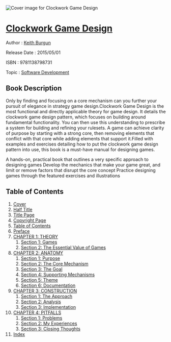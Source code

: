 ![Cover image for Clockwork Game Design](https://imgdetail.ebookreading.net/cover/cover/software_development/EB9781138798731.jpg)

[Clockwork Game Design](https://ebookreading.net/view/book/Clockwork+Game+Design-EB9781138798731_1.html "Clockwork Game Design")
====================================================================================================================

Author : [Keith Burgun](https://ebookreading.net/search/author/Keith+Burgun)

Release Date : 2015/05/01

ISBN : 9781138798731

Topic : [Software Development](https://ebookreading.net/search/category/software-development)

Book Description
-----------------

Only by finding and focusing on a core mechanism can you further your pursuit of elegance in strategy game design.Clockwork Game Design is the most functional and directly applicable theory for game design. It details the clockwork game design pattern, which focuses on building around fundamental functionality. You can then use this understanding to prescribe a system for building and refining your rulesets. A game can achieve clarity of purpose by starting with a strong core, then removing elements that conflict with that core while adding elements that support it.Filled with examples and exercises detailing how to put the clockwork game design pattern into use, this book is a must-have manual for designing games.
 
A hands-on, practical book that outlines a very specific approach to designing games 
Develop the mechanics that make your game great, and limit or remove factors that disrupt the core concept 
Practice designing games through the featured exercises and illustrations 
              
Table of Contents
-----------------

1. [Cover](https://ebookreading.net/view/book/Clockwork+Game+Design-EB9781138798731_0.html)
1. [Half Title](https://ebookreading.net/view/book/Clockwork+Game+Design-EB9781138798731_0.html)
1. [Title Page](https://ebookreading.net/view/book/Clockwork+Game+Design-EB9781138798731_0.html)
1. [Copyright Page](https://ebookreading.net/view/book/Clockwork+Game+Design-EB9781138798731_0.html)
1. [Table of Contents](https://ebookreading.net/view/book/Clockwork+Game+Design-EB9781138798731_0.html)
1. [Preface](https://ebookreading.net/view/book/Clockwork+Game+Design-EB9781138798731_0.html#pre)
1. [CHAPTER 1: THEORY](https://ebookreading.net/view/book/Clockwork+Game+Design-EB9781138798731_0.html#ch1)
    1. [Section 1: Games](https://ebookreading.net/view/book/Clockwork+Game+Design-EB9781138798731_0.html#ch1-1)
    1. [Section 2: The Essential Value of Games](https://ebookreading.net/view/book/Clockwork+Game+Design-EB9781138798731_0.html#ch1-2)
1. [CHAPTER 2: ANATOMY](https://ebookreading.net/view/book/Clockwork+Game+Design-EB9781138798731_0.html#ch2)
    1. [Section 1: Purpose](https://ebookreading.net/view/book/Clockwork+Game+Design-EB9781138798731_0.html#ch2-1)
    1. [Section 2: The Core Mechanism](https://ebookreading.net/view/book/Clockwork+Game+Design-EB9781138798731_0.html#ch2-2)
    1. [Section 3: The Goal](https://ebookreading.net/view/book/Clockwork+Game+Design-EB9781138798731_0.html#ch2-3)
    1. [Section 4: Supporting Mechanisms](https://ebookreading.net/view/book/Clockwork+Game+Design-EB9781138798731_0.html#ch2-4)
    1. [Section 5: Theme](https://ebookreading.net/view/book/Clockwork+Game+Design-EB9781138798731_0.html#ch2-5)
    1. [Section 6: Documentation](https://ebookreading.net/view/book/Clockwork+Game+Design-EB9781138798731_0.html#ch2-6)
1. [CHAPTER 3: CONSTRUCTION](https://ebookreading.net/view/book/Clockwork+Game+Design-EB9781138798731_0.html#ch3)
    1. [Section 1: The Approach](https://ebookreading.net/view/book/Clockwork+Game+Design-EB9781138798731_0.html#ch3-1)
    1. [Section 2: Analysis](https://ebookreading.net/view/book/Clockwork+Game+Design-EB9781138798731_0.html#ch3-2)
    1. [Section 3: Implementation](https://ebookreading.net/view/book/Clockwork+Game+Design-EB9781138798731_0.html#ch3-3)
1. [CHAPTER 4: PITFALLS](https://ebookreading.net/view/book/Clockwork+Game+Design-EB9781138798731_0.html#ch4)
    1. [Section 1: Problems](https://ebookreading.net/view/book/Clockwork+Game+Design-EB9781138798731_0.html#ch4-1)
    1. [Section 2: My Experiences](https://ebookreading.net/view/book/Clockwork+Game+Design-EB9781138798731_0.html#ch4-2)
    1. [Section 3: Closing Thoughts](https://ebookreading.net/view/book/Clockwork+Game+Design-EB9781138798731_0.html#ch4-3)
1. [Index](https://ebookreading.net/view/book/Clockwork+Game+Design-EB9781138798731_0.html#idx1)
